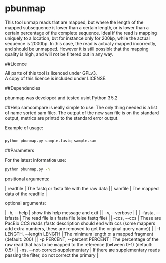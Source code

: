 # pbunmap 

This tool unmap reads that are mapped, but where the length of the mapped subsequence is lower than a certain length, or is lower than a certain percentage of the complete sequence. Ideal if the read is mapping uniquely to a location, but for instance only for 200bp, while the actual sequence is 2000bp. In this case, the read is actually mapped incorrectly, and should be unmapped. However it is still possible that the mapping quality is high, and will not be filtered out in any way.

##Licence

All parts of this tool is licenced under GPLv3.  
A copy of this licence is included under LICENSE.

##Dependencies

pbunmap was developed and tested usint Python 3.5.2

##Help
samcompare is really simple to use:
The only thing needed is a list of name sorted sam files. The output of the new sam file is on the standard output, metrics are printed to the standard error output.

Example of usage:
```bash

python pbunmap.py sample.fastq sample.sam

```

##Parameters

For the latest information use:
```bash
python pbunmap.py -h
```

positional arguments:

| readfile | The fastq or fasta file with the raw data |
| samfile | The mapped data of the readfile |

optional arguments:

| -h, --help | show this help message and exit |
| -v, --verbose | |
| -fasta, --isfasta | The read file is a fasta file (else fastq file) |
| -ccs, --ccs | These are PacBio CCS reads (fastq description should end with ccs (some mappers add extra numbers, these are removed to get the original query name)) |
| -l LENGTH, --length LENGTH | The minimum length of a mapped fragment (default: 200) |
| -p PERCENT, --percent PERCENT | The percentage of the raw read that has to be mapped to the reference (between 0-1) (default: 0.5) |
| -ns, --not-correct-supplementary | If there are supplementary reads passing the filter, do not correct the primary |

